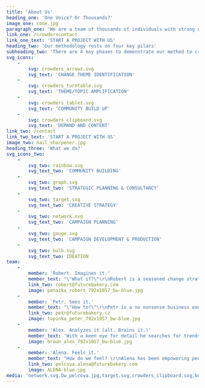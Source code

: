 ```yaml
---
title: 'About Us'
heading_one: 'One Voice? Or Thousands?'
image_one: cone.jpg
paragraph_one: 'We are a team of thousands of individuals with strong opinions and power to change. We can address important topics by being heard but not seen. Future Crowders are a part of Future Bakery family - a strategic and innovation group of thousands individuals, lead by experienced team of strategic, creative and innovative minds. We work based on validated methodologies aimed at initiating change and creating demand.'
link_one: /crowderscontact
link_one_text: 'START A PROJECT WITH US'
heading_two: 'Our methodology rests on four key pilars'
subheading_two: 'There are 4 key phases to demonstrate our method to create demand.'
svg_icons:
    -
        svg: crowders_arrowz.svg
        svg_text: 'CHANGE THEME IDENTIFICATION'
    -
        svg: crowders_turntable.svg
        svg_text: 'THEME/TOPIC AMPLIFICATION'
    -
        svg: crowders_tablet.svg
        svg_text: 'COMMUNITY BUILD UP'
    -
        svg: crowders_clipboard.svg
        svg_text: 'DEMAND AND CONTENT'
link_two: /contact
link_two_text: 'START A PROJECT WITH US'
image_two: nail_sharpener.jpg
heading_three: 'What we do?'
svg_icons_two:
    -
        svg_two: rainbow.svg
        svg_text_two: 'COMMUNITY BUILDING'
    -
        svg_two: graph.svg
        svg_text_two: 'STRATEGIC PLANNING & CONSULTANCY'
    -
        svg_two: target.svg
        svg_text_two: 'CREATIVE STRATEGY'
    -
        svg_two: network.svg
        svg_text_two: 'CAMPAIGN PLANNING'
    -
        svg_two: gauge.svg
        svg_text_two: 'CAMPAIGN DEVELOPMENT & PRODUCTION'
    -
        svg_two: bulb.svg
        svg_text_two: IDEATION
team:
    -
        member: 'Robert. Imagines it.'
        member_text: "\"What if?\"\r\nRobert is a seasoned change strategist and business innovator, finding roads to new value creation.\r\nFearlessly dreaming ahead of time, questioning today, exploring the potential, drawing maps of opportunities, inspiring and taking businesses to more profitable futures.\r\n\r\nAn untiring business starter, owner and communicator, for over thirty years he safe guided clients and companies in launching over 300+ new brands, products, change projects and innovations in Europe. At a peak success rate. In areas as varied as fintechs, virtual reality, race car design, edutainment, ecommerce, community coops, and ehealth, to transforming retail, FMCG, banks and art galleries. He's been helping 20th century businesses get into the 21st centrury and growing 21st century ones by bringing them old school tangibles and presence. \r\n\r\nA multicultured global homeless based on planet Earth, he motivates companies to overcome the fear of the unknown. Guiding them to the future and back, bringing home new profits, customer value and better business performance."
        link_two: robert@futurebakery.com
        image: penazka_robert_792x1057_bw-blue.jpg
    -
        member: 'Petr. Sees it.'
        member_text: "\"How to?\"\r\nPetr is a no nonsense business executive and practitioner, always on the lookout for growth.\r\nPersistently focusing on the how to, the way to achieve growth, expanding, capturing new markets and moving brands to the next level,\r\n\r\nFor over thirty years, 45+ categories, from local businesses to major multinationlas, from capturing new markets for chewing gums to creating political superstars.\r\nThe combination of holding executive positions in Europe and North America, combined with his llfelong love of Asia, brings clients access to a unique blend of globality, bushcraft practicality, academic theory and university of liffe acumen.\r\n\r\nWith a knack for human behavior combined with his skill of seeing business potential, his area of expertise is new markets formation.\r\nHe notices early shifts in consumer attitude patterns, sensing changing needs, setting apart fads and robust trends, and observes the creation of societal, cultural themes, topics and meanings."
        link_two: petr@futurebakery.cz
        image: topinka_peter_792x1057_bw-blue.jpg
    -
        member: 'Alex. Analyzes it (alt. Brains it.)'
        member_text: 'With a keen eye for detail he searches for trends and patterns and separates true insights from noise. He uses data analysis to devise strategies that are actionable, nimble and sharp. Though a practitioner of evidence-based consulting he always urges colleagues and clients to prioritize creativity over blindly following numbers. He has conducted hundreds of qualitative and quantitative studies for Fortune 500 companies and prominent foundations and issue advocacy organizations. Alex also wears a second hat – a political one. He has advised clients on over 100 election campaigns, including Presidents, Prime Ministers and other high-level candidates from Japan and India, to half of European countries to presidential races in Latin America and the US.'
        image: braun_alex_792x1057_bw-blue.jpg
    -
        member: 'Alena. Feels it.'
        member_text: "How do we feel? \r\nAlena has been empowering people throughout her business career by making them feel as a part of a big family, on a mission, with a purpose. She is a care taker, a we first-you second-me last team player, a selfless motivator, a pusher and puller, based on what people need or what makes them stronger in their roles.\r\nTurned corporate cultures into belonging emplying her natural gift and talent of a family creator, a herdsgirl, a flocker, a crowd carer, a swarm guard, caring how people feel, what they need, how can she help.\r\n\r\nA median mix of European North and South, whatever job position in business she started, she has always ended organizing - the North talent - people - the South talent. She formed them into teams and further even into one family, with a purpose and a sense of belonging.\r\n\r\nShe holds several positions, all having to do with running the family. A pretty big family with over tens of thousands of siblings, relatives, connected family members. All having to feel as a part. All having a different role, personality, talent and gift. All contributing differently, at different times, at different tasks."
        link_two: pelcova.alena@futurebakery.com
        image: ALENA-blue.jpg
media: 'network.svg,bw_pelcova.jpg,target.svg,crowders_clipboard.svg,bulb.svg,rainbow.svg,hairguy.jpg,painter.jpg,pelcova.jpg,nail_sharpener.jpg,crowders_tablet.svg,penazka_robert_792x1057_bw-blue.jpg,graph.svg,gauge.svg,topinka_peter_792x1057_bw-blue.jpg,crowders_cone.jpg,crowders_turntable.svg,crowders_arrowz.svg,braun_alex_792x1057_bw-blue.jpg,cone.jpg,ALENA-blue.jpg'
---
```


